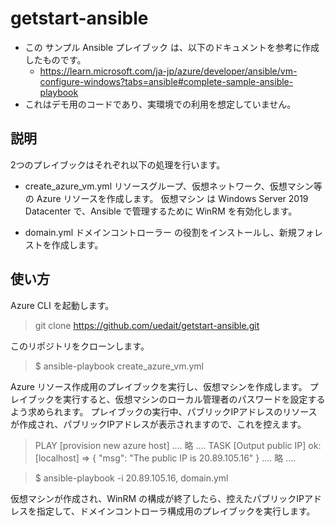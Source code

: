 # getstart-ansible
- この サンプル Ansible プレイブック は、以下のドキュメントを参考に作成したものです。
  - https://learn.microsoft.com/ja-jp/azure/developer/ansible/vm-configure-windows?tabs=ansible#complete-sample-ansible-playbook
- これはデモ用のコードであり、実環境での利用を想定していません。


## 説明
2つのプレイブックはそれぞれ以下の処理を行います。

- create_azure_vm.yml
リソースグループ、仮想ネットワーク、仮想マシン等 の Azure リソースを作成します。
仮想マシン は Windows Server 2019 Datacenter で、Ansible で管理するために WinRM を有効化します。

- domain.yml
ドメインコントローラー の役割をインストールし、新規フォレストを作成します。


## 使い方
Azure CLI を起動します。

> git clone https://github.com/uedait/getstart-ansible.git

このリポジトリをクローンします。

> $ ansible-playbook create_azure_vm.yml

Azure リソース作成用のプレイブックを実行し、仮想マシンを作成します。
プレイブックを実行すると、仮想マシンのローカル管理者のパスワードを設定するよう求められます。
プレイブックの実行中、パブリックIPアドレスのリソースが作成され、パブリックIPアドレスが表示されますので、これを控えます。

> PLAY [provision new azure host]
> .... 略 ....
> TASK [Output public IP]
> ok: [localhost] => {
>   "msg": "The public IP is 20.89.105.16"
> }
> .... 略 ....

> $ ansible-playbook -i 20.89.105.16, domain.yml

仮想マシンが作成され、WinRM の構成が終了したら、控えたパブリックIPアドレスを指定して、ドメインコントローラ構成用のプレイブックを実行します。

